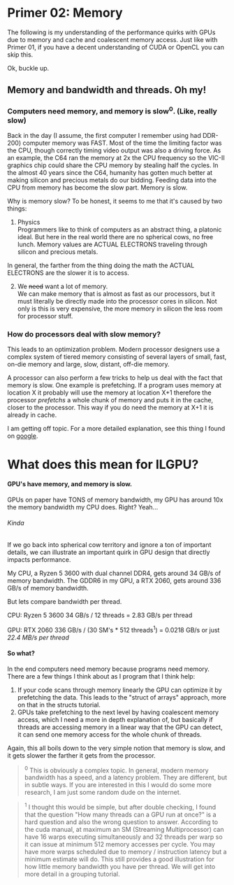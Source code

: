 # Primer 02: Memory

The following is my understanding of the performance quirks with GPUs due to memory and cache and coalescent memory
access.
Just like with Primer 01, if you have a decent understanding of CUDA or OpenCL you can skip this.

Ok, buckle up.

## Memory and bandwidth and threads. Oh my!

### Computers need memory, and memory is slow<sup>0</sup>. (Like, really slow)

Back in the day (I assume, the first computer I remember using had DDR-200) computer memory
was FAST. Most of the time the limiting factor was the CPU, though correctly timing video output was also
a driving force. As an example, the C64 ran the memory at 2x the CPU frequency so the VIC-II
graphics chip could share the CPU memory by stealing half the cycles. In the almost 40 years since the C64, humanity
has gotten much better at making silicon and precious metals do our bidding. Feeding
data into the CPU from memory has become the slow part. Memory is slow.

Why is memory slow? To be honest, it seems to me that it's caused by two things:

1. Physics<br/>
   Programmers like to think of computers as an abstract thing, a platonic ideal.
   But here in the real world there are no spherical cows, no free lunch. Memory values are ACTUAL
   ELECTRONS traveling through silicon and precious metals.

In general, the farther from the thing doing the math the ACTUAL ELECTRONS are the slower it is
to access.

2. We ~~need~~ want a lot of memory.<br/>
   We can make memory that is almost as fast as our processors, but it must literally be directly made into the
   processor cores in silicon.
   Not only is this is very expensive, the more memory in silicon the less room for processor stuff.

### How do processors deal with slow memory?

This leads to an optimization problem. Modern processor designers use a complex system of tiered
memory consisting of several layers of small, fast, on-die memory and large, slow, distant, off-die memory.

A processor can also perform a few tricks to help us deal with the fact that memory is slow.
One example is prefetching. If a program uses memory at location X it probably will use the
memory at location X+1 therefore the processor *prefetchs* a whole chunk of memory and puts it in
the cache, closer to the processor. This way if you do need the memory at X+1 it is already in cache.

I am getting off topic. For a more detailed explanation, see this thing I found
on [google](https://formulusblack.com/blog/compute-performance-distance-of-data-as-a-measure-of-latency/).

# What does this mean for ILGPU?

#### GPU's have memory, and memory is slow.

GPUs on paper have TONS of memory bandwidth, my GPU has around 10x the memory bandwidth my CPU does. Right? Yeah...

###### Kinda

If we go back into spherical cow territory and ignore a ton of important details, we can illustrate an
important quirk in GPU design that directly impacts performance.

My CPU, a Ryzen 5 3600 with dual channel DDR4, gets around 34 GB/s of memory bandwidth. The GDDR6 in my GPU, a RTX 2060,
gets around 336 GB/s of memory bandwidth.

But lets compare bandwidth per thread.

CPU: Ryzen 5 3600 34 GB/s / 12 threads = 2.83 GB/s per thread

GPU: RTX 2060 336 GB/s / (30 SM's * 512 threads<sup>1</sup>) = 0.0218 GB/s or just *22.4 MB/s per thread*

#### So what?

In the end computers need memory because programs need memory. There are a few things I think about as I program that I
think help:

1. If your code scans through memory linearly the GPU can optimize it by prefetching the data. This leads to the "struct
   of arrays"
   approach, more on that in the structs tutorial.
2. GPUs take prefetching to the next level by having coalescent memory access, which I need a more in depth explanation
   of, but
   basically if threads are accessing memory in a linear way that the GPU can detect, it can send one memory access for
   the whole chunk
   of threads.

Again, this all boils down to the very simple notion that memory is slow, and it gets slower the farther it gets from
the processor.

> <sup>0</sup>
> This is obviously a complex topic. In general, modern memory bandwidth has a speed, and a latency problem. They
> are different, but in subtle ways. If you are interested in this I would do some more research, I am just
> some random dude on the internet.

> <sup>1</sup>
> I thought this would be simple, but after double checking, I found that the question "How many threads can a GPU run
> at once?"
> is a hard question and also the wrong question to answer. According to the cuda manual, at maximum an SM (Streaming
> Multiprocessor) can
> have 16 warps executing simultaneously and 32 threads per warp so it can issue at minimum 512 memory accesses per
> cycle. You may have more warps scheduled due to memory / instruction latency but a minimum estimate will do. This
> still provides a good
> illustration for how little memory bandwidth you have per thread. We will get into more detail in a
> grouping tutorial.
